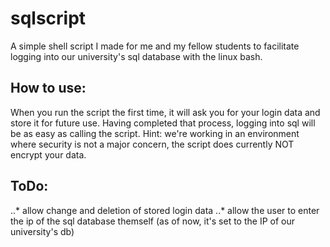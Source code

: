 # sqlscript

A simple shell script I made for me and my fellow students to facilitate logging into our university's sql database with the linux bash.

## How to use:
When you run the script the first time, it will ask you for your login data and store it for future use. Having completed that process, logging into sql will be as easy as calling the script.  Hint: we're working in an environment where security is not a major concern, the script does currently NOT encrypt your data.

## ToDo:
..* allow change and deletion of stored login data
..* allow the user to enter the ip of the sql database themself (as of now, it's set to the IP of our university's db)
